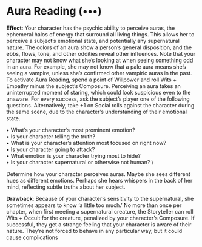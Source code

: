 # Aura Reading (•••)
**Effect**: Your character has the psychic ability to perceive auras, the ephemeral halos of energy that surround all living things. This allows her to perceive a subject’s emotional state, and potentially any supernatural nature. The colors of an aura show a person’s general disposition, and the ebbs, flows, tone, and other oddities reveal other influences. Note that your character may not know what she’s looking at when seeing something odd in an aura. For example, she may not know that a pale aura means she’s seeing a vampire, unless she’s confirmed other vampiric auras in the past. To activate Aura Reading, spend a point of Willpower and roll Wits + Empathy minus the subject’s Composure. Perceiving an aura takes an uninterrupted moment of staring, which could look suspicious even to the unaware. For every success, ask the subject’s player one of the following questions. Alternatively, take +1 on Social rolls against the character during the same scene, due to the character’s understanding of their emotional state.

• What’s your character’s most prominent emotion? \
• Is your character telling the truth? \
• What is your character’s attention most focused on right now? \
• Is your character going to attack?  \
• What emotion is your character trying most to hide? \
• Is your character supernatural or otherwise not human? \

Determine how your character perceives auras. Maybe she sees different hues as different emotions. Perhaps she hears whispers in the back of her mind, reflecting subtle truths about her subject. 

**Drawback**: Because of your character’s sensitivity to the supernatural, she sometimes appears to know ‘a little too much.’ No more than once per chapter, when first meeting a supernatural creature, the Storyteller can roll Wits + Occult for the creature, penalized by your character’s Composure. If successful, they get a strange feeling that your character is aware of their nature. They’re not forced to behave in any particular way, but it could cause complications